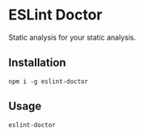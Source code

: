 # ESLint Doctor

Static analysis for your static analysis.

## Installation

`npm i -g eslint-doctor`

## Usage

`eslint-doctor`
